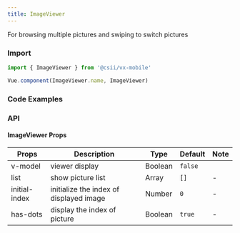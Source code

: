 ```yaml
---
title: ImageViewer
---
```


For browsing multiple pictures and swiping to switch pictures

### Import

```javascript
import { ImageViewer } from '@csii/vx-mobile'

Vue.component(ImageViewer.name, ImageViewer)
```


### Code Examples
<!-- DEMO -->

### API

#### ImageViewer Props
|Props | Description | Type | Default | Note |
|----|-----|------|------|------|
| v-model | viewer display | Boolean | `false` |
| list |show picture list | Array<String> | `[]` | -|
| initial-index | initialize the index of displayed image | Number | `0` | - |
| has-dots | display the index of picture| Boolean | `true` | - |

